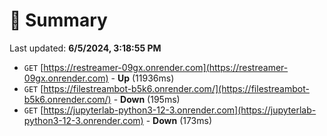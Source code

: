 # 📖 Summary
Last updated: **6/5/2024, 3:18:55 PM**

- `GET` [https://restreamer-09gx.onrender.com](https://restreamer-09gx.onrender.com) - **Up** (11936ms)
- `GET` [https://filestreambot-b5k6.onrender.com/](https://filestreambot-b5k6.onrender.com/) - **Down** (195ms)
- `GET` [https://jupyterlab-python3-12-3.onrender.com](https://jupyterlab-python3-12-3.onrender.com) - **Down** (173ms)
